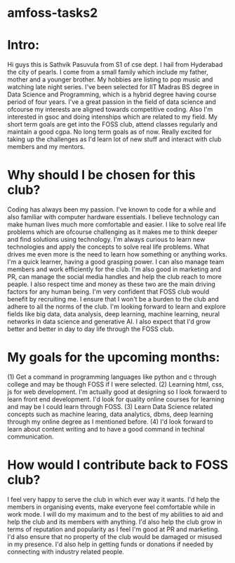 # amfoss-tasks2
# Intro:
Hi guys this is Sathvik Pasuvula from S1 of cse dept. I hail from Hyderabad the city of pearls. I come from a small family which include my father, mother and a younger brother. My hobbies are listing to pop music and watching late night series. I've been selected for IIT Madras BS degree in Data Science and Programming, which is a hybrid degree having course period of four years. I've a great passion in the field of data science and ofcourse my interests are aligned towards  competitive coding. Also I'm interested in gsoc and doing intenships which are related to my field. My short term goals are get into the FOSS club, attend classes regularly and maintain a good cgpa. No long term goals as of now. Really excited for taking up the challenges as I'd learn lot of new stuff and interact with club members and my mentors.
# Why should I be chosen for this club?
Coding has always been my passion. I've known to code for a while and also familiar with computer hardware essentials. I believe technology can make human lives much more comfortable and easier.  I like to solve real life problems which are ofcourse challenging as it makes me to think deeper and find solutions using technology. I'm always curious to learn new technologies and apply the concepts to solve real life problems. What drives me even more is the need to learn how something or anything works. I'm a quick learner, having a good grasping power. I can also manage team members and work efficiently for the club. I'm also good in marketing and PR, can manage the social media handles and help the club reach to more peaple. I also respect time and money as these two are the main driving factors for any human being. I'm very confident that FOSS club would benefit by recruiting me. I ensure that I won't be a burden to the club and adhere to all the norms of the club. I'm looking forward to learn and explore fields like big data, data analysis, deep learning, machine learning, neural networks in data science and generative AI. I also expect that I'd grow better and better in day to day life through the FOSS club.
# My goals for the upcoming months:
(1) Get a command in programming languages like python and c through college and may be though FOSS if I were selected. (2) Learning html, css, js for web development. I'm actually good at designing so I look forwaerd to learn front end development. I'd look for quality online courses for learning and may be I could learn through FOSS. (3) Learn Data Science related concepts such as machine learing, data analytics, dbms, deep learning through my online degree as I mentioned before. (4) I'd look forward to learn about content writing and to have a good command in techinal communication.
# How would I contribute back to FOSS club?
I feel very happy to serve the club in which ever way it wants. I'd help the members in organising events, make everyone feel comfortable while in work mode. I will do my maximum and to the best of my abilities to aid and help the club and its members with anything. I'd also help the club grow in terms of reputation and popularity as I feel I'm good at PR and marketing. I'd also ensure that no property of the club would be damaged or misused in my presence. I'd also help in getting funds or donations if needed by connecting with industry related people.
